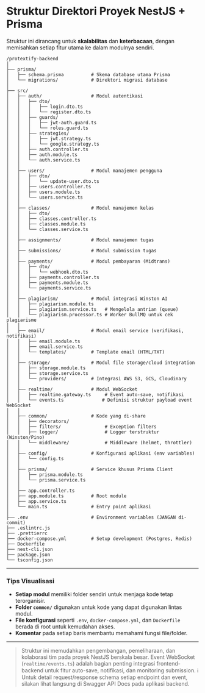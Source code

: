 # Struktur Direktori Proyek NestJS + Prisma

Struktur ini dirancang untuk **skalabilitas** dan **keterbacaan**, dengan memisahkan setiap fitur utama ke dalam modulnya sendiri.

```
/protextify-backend
│
├── prisma/
│   ├── schema.prisma          # Skema database utama Prisma
│   └── migrations/            # Direktori migrasi database
│
├── src/
│   ├── auth/                  # Modul autentikasi
│   │   ├── dto/
│   │   │   ├── login.dto.ts
│   │   │   └── register.dto.ts
│   │   ├── guards/
│   │   │   ├── jwt-auth.guard.ts
│   │   │   └── roles.guard.ts
│   │   ├── strategies/
│   │   │   ├── jwt.strategy.ts
│   │   │   └── google.strategy.ts
│   │   ├── auth.controller.ts
│   │   ├── auth.module.ts
│   │   └── auth.service.ts
│   │
│   ├── users/                 # Modul manajemen pengguna
│   │   ├── dto/
│   │   │   └── update-user.dto.ts
│   │   ├── users.controller.ts
│   │   ├── users.module.ts
│   │   └── users.service.ts
│   │
│   ├── classes/               # Modul manajemen kelas
│   │   ├── dto/
│   │   ├── classes.controller.ts
│   │   ├── classes.module.ts
│   │   └── classes.service.ts
│   │
│   ├── assignments/           # Modul manajemen tugas
│   │
│   ├── submissions/           # Modul submission tugas
│   │
│   ├── payments/              # Modul pembayaran (Midtrans)
│   │   ├── dto/
│   │   │   └── webhook.dto.ts
│   │   ├── payments.controller.ts
│   │   ├── payments.module.ts
│   │   └── payments.service.ts
│   │
│   ├── plagiarism/            # Modul integrasi Winston AI
│   │   ├── plagiarism.module.ts
│   │   ├── plagiarism.service.ts   # Mengelola antrian (queue)
│   │   └── plagiarism.processor.ts # Worker BullMQ untuk cek plagiarisme
│   │
│   ├── email/                 # Modul email service (verifikasi, notifikasi)
│   │   ├── email.module.ts
│   │   ├── email.service.ts
│   │   └── templates/         # Template email (HTML/TXT)
│   │
│   ├── storage/               # Modul file storage/cloud integration
│   │   ├── storage.module.ts
│   │   ├── storage.service.ts
│   │   └── providers/         # Integrasi AWS S3, GCS, Cloudinary
│   │
│   ├── realtime/              # Modul WebSocket
│   │   ├── realtime.gateway.ts     # Event auto-save, notifikasi
│   │   └── events.ts              # Definisi struktur payload event WebSocket
│   │
│   ├── common/                # Kode yang di-share
│   │   ├── decorators/
│   │   ├── filters/                # Exception filters
│   │   ├── logger/                 # Logger terstruktur (Winston/Pino)
│   │   └── middleware/             # Middleware (helmet, throttler)
│   │
│   ├── config/                # Konfigurasi aplikasi (env variables)
│   │   └── config.ts
│   │
│   ├── prisma/                # Service khusus Prisma Client
│   │   ├── prisma.module.ts
│   │   └── prisma.service.ts
│   │
│   ├── app.controller.ts
│   ├── app.module.ts          # Root module
│   ├── app.service.ts
│   └── main.ts                # Entry point aplikasi
│
├── .env                       # Environment variables (JANGAN di-commit)
├── .eslintrc.js
├── .prettierrc
├── docker-compose.yml         # Setup development (Postgres, Redis)
├── Dockerfile
├── nest-cli.json
├── package.json
└── tsconfig.json
```

---

### Tips Visualisasi

- **Setiap modul** memiliki folder sendiri untuk menjaga kode tetap terorganisir.
- **Folder `common/`** digunakan untuk kode yang dapat digunakan lintas modul.
- **File konfigurasi** seperti `.env`, `docker-compose.yml`, dan `Dockerfile` berada di root untuk kemudahan akses.
- **Komentar** pada setiap baris membantu memahami fungsi file/folder.

---

> Struktur ini memudahkan pengembangan, pemeliharaan, dan kolaborasi tim pada proyek NestJS berskala besar.
> Event WebSocket (`realtime/events.ts`) adalah bagian penting integrasi frontend-backend untuk fitur auto-save, notifikasi, dan monitoring submission.
> ℹ️ Untuk detail request/response schema setiap endpoint dan event, silakan lihat langsung di Swagger API Docs pada aplikasi backend.
